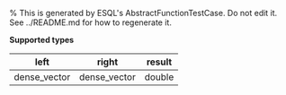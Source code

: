 % This is generated by ESQL's AbstractFunctionTestCase. Do not edit it. See ../README.md for how to regenerate it.

**Supported types**

| left | right | result |
| --- | --- | --- |
| dense_vector | dense_vector | double |

